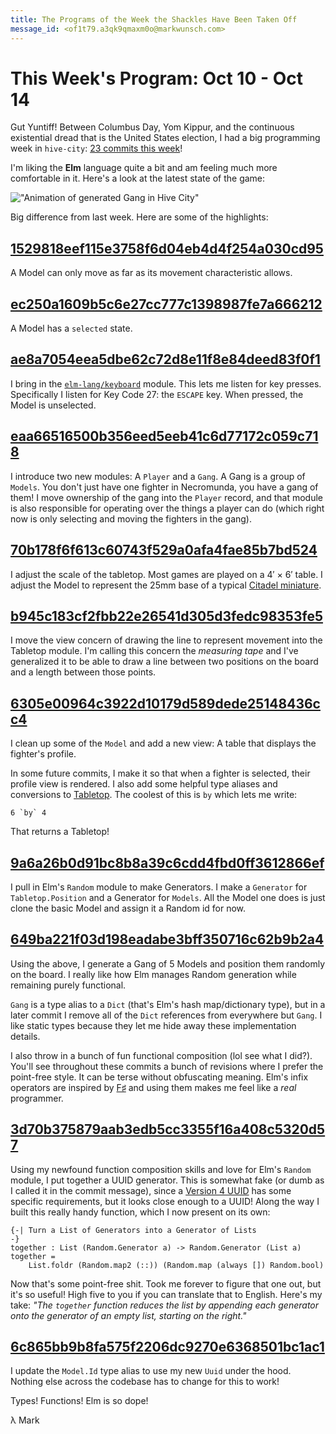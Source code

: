 ```yaml
---
title: The Programs of the Week the Shackles Have Been Taken Off
message_id: <of1t79.a3qk9qmaxm0o@markwunsch.com>
---
```


This Week's Program: Oct 10 - Oct 14
====================================

Gut Yuntiff! Between Columbus Day, Yom Kippur, and the continuous
existential dread that is the United States election, I had a big
programming week in `hive-city`:
[23 commits this week][commits-this-week]!

I'm liking the **Elm** language quite a bit and am feeling much more
comfortable in it. Here's a look at the latest state of the game:

!["Animation of generated Gang in Hive City"][gengif]

Big difference from last week. Here are some of the highlights:

## [1529818eef115e3758f6d04eb4d4f254a030cd95][maxmovement]

A Model can only move as far as its movement characteristic allows.

## [ec250a1609b5c6e27cc777c1398987fe7a666212][selected]

A Model has a `selected` state.

## [ae8a7054eea5dbe62c72d8e11f8e84deed83f0f1][keyboard]

I bring in the
[`elm-lang/keyboard`](http://package.elm-lang.org/packages/elm-lang/keyboard/latest)
module. This lets me listen for key presses. Specifically I listen for
Key Code 27: the `ESCAPE` key. When pressed, the Model is unselected.

## [eaa66516500b356eed5eeb41c6d77172c059c718][player-gang]

I introduce two new modules: A `Player` and a `Gang`. A Gang is a
group of `Models`. You don't just have one fighter in Necromunda, you
have a gang of them! I move ownership of the gang into the `Player`
record, and that module is also responsible for operating over the
things a player can do (which right now is only selecting and moving
the fighters in the gang).

## [70b178f6f613c60743f529a0afa4fae85b7bd524][scale]

I adjust the scale of the tabletop. Most games are played on a 4′ × 6′
table. I adjust the Model to represent the 25mm base of a typical
[Citadel miniature](https://en.wikipedia.org/wiki/Citadel_Miniatures).

## [b945c183cf2fbb22e26541d305d3fedc98353fe5][measuringtape]

I move the view concern of drawing the line to represent movement into
the Tabletop module. I'm calling this concern the _measuring tape_ and
I've generalized it to be able to draw a line between two positions on
the board and a length between those points.

## [6305e00964c3922d10179d589dede25148436cc4][viewprofile]

I clean up some of the `Model` and add a new view: A table that
displays the fighter's profile.

In some future commits, I make it so that when a fighter is selected,
their profile view is rendered. I also add some helpful type aliases
and conversions to
[Tabletop](https://github.com/mwunsch/hive-city/commit/74fde8b9da2cdec6d5e3d1fe4d213eb1f2300c6c). The
coolest of this is `by` which lets me write:

    6 `by` 4

That returns a Tabletop!

## [9a6a26b0d91bc8b8a39c6cdd4fbd0ff3612866ef][random]

I pull in Elm's `Random` module to make Generators. I make a
`Generator` for `Tabletop.Position` and a Generator for `Models`. All
the Model one does is just clone the basic Model and assign it a
Random id for now.

## [649ba221f03d198eadabe3bff350716c62b9b2a4][positionedgenerator]

Using the above, I generate a Gang of 5 Models and position them
randomly on the board. I really like how Elm manages Random generation
while remaining purely functional.

`Gang` is a type alias to a `Dict` (that's Elm's hash map/dictionary
type), but in a later commit I remove all of the `Dict` references
from everywhere but `Gang`. I like static types because they let me
hide away these implementation details.

I also throw in a bunch of fun functional composition (lol see what I
did?). You'll see throughout these commits a bunch of revisions where
I prefer the point-free style. It can be terse without obfuscating
meaning. Elm's infix operators are inspired by [F♯](http://fsharp.org)
and using them makes me feel like a _real_ programmer.

## [3d70b375879aab3edb5cc3355f16a408c5320d57][uuid]

Using my newfound function composition skills and love for Elm's
`Random` module, I put together a UUID generator. This is somewhat
fake (or dumb as I called it in the commit message), since a
[Version 4 UUID](https://en.wikipedia.org/wiki/Universally_unique_identifier#Version_4_.28random.29)
has some specific requirements, but it looks close enough to a UUID!
Along the way I built this really handy function, which I now present
on its own:

    {-| Turn a List of Generators into a Generator of Lists
    -}
    together : List (Random.Generator a) -> Random.Generator (List a)
    together =
        List.foldr (Random.map2 (::)) (Random.map (always []) Random.bool)

Now that's some point-free shit. Took me forever to figure that one
out, but it's so useful! High five to you if you can translate that to
English. Here's my take: _"The `together` function reduces the list by
appending each generator onto the generator of
an empty list, starting on the right."_

## [6c865bb9b8fa575f2206dc9270e6368501bc1ac1][replace-id]

I update the `Model.Id` type alias to use my new `Uuid` under the
hood. Nothing else across the codebase has to change for this to work!

Types! Functions! Elm is so dope!

λ Mark


[commits-this-week]: https://github.com/mwunsch/hive-city/commits?author=mwunsch&since=2016-10-10T04:00:00Z&to=2016-10-14T04:00:00Z

[gengif]: http://www.markwunsch.com/img/hive_city_oct14.gif

[maxmovement]: https://github.com/mwunsch/hive-city/commit/1529818eef115e3758f6d04eb4d4f254a030cd95

[selected]: https://github.com/mwunsch/hive-city/commit/ec250a1609b5c6e27cc777c1398987fe7a666212

[keyboard]: https://github.com/mwunsch/hive-city/commit/ae8a7054eea5dbe62c72d8e11f8e84deed83f0f1

[player-gang]: https://github.com/mwunsch/hive-city/commit/eaa66516500b356eed5eeb41c6d77172c059c718

[scale]: https://github.com/mwunsch/hive-city/commit/70b178f6f613c60743f529a0afa4fae85b7bd524

[measuringtape]: https://github.com/mwunsch/hive-city/commit/b945c183cf2fbb22e26541d305d3fedc98353fe5

[viewprofile]: https://github.com/mwunsch/hive-city/commit/6305e00964c3922d10179d589dede25148436cc4

[random]: https://github.com/mwunsch/hive-city/commit/9a6a26b0d91bc8b8a39c6cdd4fbd0ff3612866ef

[positionedgenerator]: https://github.com/mwunsch/hive-city/commit/649ba221f03d198eadabe3bff350716c62b9b2a4

[uuid]: https://github.com/mwunsch/hive-city/commit/3d70b375879aab3edb5cc3355f16a408c5320d57

[replace-id]: https://github.com/mwunsch/hive-city/commit/6c865bb9b8fa575f2206dc9270e6368501bc1ac1
